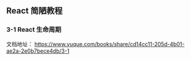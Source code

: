 ## React 简陋教程
### 3-1 React 生命周期
文档地址：
https://www.yuque.com/books/share/cd14cc11-205d-4b01-ae2a-2e0b7bece4db/3-1
